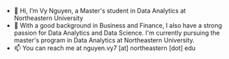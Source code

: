 - 👋 Hi, I’m Vy Nguyen, a Master's student in Data Analytics at Northeastern University
- 👀 With a good background in Business and Finance, I also have a strong passion for Data Analytics and Data Science. I'm currently pursuing the master's program in Data Analytics at Northeastern University.
- 📫 You can reach me at nguyen.vy7 [at] northeastern [dot] edu
<!---
khanhvynguyen/khanhvynguyen is a ✨ special ✨ repository because its `README.md` (this file) appears on your GitHub profile.
You can click the Preview link to take a look at your changes.
--->
